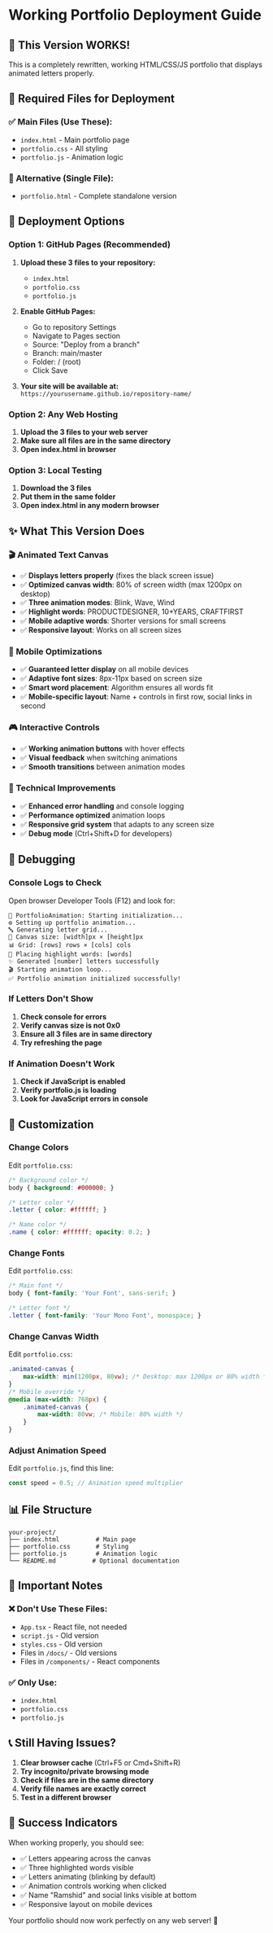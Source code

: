 # Working Portfolio Deployment Guide

## 🎯 This Version WORKS!

This is a completely rewritten, working HTML/CSS/JS portfolio that displays animated letters properly. 

## 📁 Required Files for Deployment

### ✅ Main Files (Use These):
- `index.html` - Main portfolio page
- `portfolio.css` - All styling 
- `portfolio.js` - Animation logic

### 📄 Alternative (Single File):
- `portfolio.html` - Complete standalone version

## 🚀 Deployment Options

### Option 1: GitHub Pages (Recommended)

1. **Upload these 3 files to your repository:**
   - `index.html`
   - `portfolio.css` 
   - `portfolio.js`

2. **Enable GitHub Pages:**
   - Go to repository Settings
   - Navigate to Pages section
   - Source: "Deploy from a branch"
   - Branch: main/master
   - Folder: / (root)
   - Click Save

3. **Your site will be available at:**
   `https://yourusername.github.io/repository-name/`

### Option 2: Any Web Hosting

1. **Upload the 3 files to your web server**
2. **Make sure all files are in the same directory**
3. **Open index.html in browser**

### Option 3: Local Testing

1. **Download the 3 files**
2. **Put them in the same folder**
3. **Open index.html in any modern browser**

## ✨ What This Version Does

### 🎬 Animated Text Canvas
- ✅ **Displays letters properly** (fixes the black screen issue)
- ✅ **Optimized canvas width**: 80% of screen width (max 1200px on desktop)
- ✅ **Three animation modes**: Blink, Wave, Wind
- ✅ **Highlight words**: PRODUCTDESIGNER, 10+YEARS, CRAFTFIRST
- ✅ **Mobile adaptive words**: Shorter versions for small screens
- ✅ **Responsive layout**: Works on all screen sizes

### 📱 Mobile Optimizations
- ✅ **Guaranteed letter display** on all mobile devices
- ✅ **Adaptive font sizes**: 8px-11px based on screen size
- ✅ **Smart word placement**: Algorithm ensures all words fit
- ✅ **Mobile-specific layout**: Name + controls in first row, social links in second

### 🎮 Interactive Controls
- ✅ **Working animation buttons** with hover effects
- ✅ **Visual feedback** when switching animations
- ✅ **Smooth transitions** between animation modes

### 🔧 Technical Improvements
- ✅ **Enhanced error handling** and console logging
- ✅ **Performance optimized** animation loops
- ✅ **Responsive grid system** that adapts to any screen size
- ✅ **Debug mode** (Ctrl+Shift+D for developers)

## 🐛 Debugging

### Console Logs to Check
Open browser Developer Tools (F12) and look for:

```
🚀 PortfolioAnimation: Starting initialization...
⚙️ Setting up portfolio animation...
🔤 Generating letter grid...
📏 Canvas size: [width]px × [height]px
📊 Grid: [rows] rows × [cols] cols
🎯 Placing highlight words: [words]
✨ Generated [number] letters successfully
🎬 Starting animation loop...
✅ Portfolio animation initialized successfully!
```

### If Letters Don't Show
1. **Check console for errors**
2. **Verify canvas size is not 0x0**
3. **Ensure all 3 files are in same directory**
4. **Try refreshing the page**

### If Animation Doesn't Work
1. **Check if JavaScript is enabled**
2. **Verify portfolio.js is loading**
3. **Look for JavaScript errors in console**

## 🎨 Customization

### Change Colors
Edit `portfolio.css`:
```css
/* Background color */
body { background: #000000; }

/* Letter color */
.letter { color: #ffffff; }

/* Name color */
.name { color: #ffffff; opacity: 0.2; }
```

### Change Fonts
Edit `portfolio.css`:
```css
/* Main font */
body { font-family: 'Your Font', sans-serif; }

/* Letter font */
.letter { font-family: 'Your Mono Font', monospace; }
```

### Change Canvas Width
Edit `portfolio.css`:
```css
.animated-canvas {
    max-width: min(1200px, 80vw); /* Desktop: max 1200px or 80% width */
}
/* Mobile override */
@media (max-width: 768px) {
    .animated-canvas {
        max-width: 80vw; /* Mobile: 80% width */
    }
}
```

### Adjust Animation Speed
Edit `portfolio.js`, find this line:
```javascript
const speed = 0.5; // Animation speed multiplier
```

## 📊 File Structure

```
your-project/
├── index.html          # Main page
├── portfolio.css       # Styling
├── portfolio.js        # Animation logic
└── README.md          # Optional documentation
```

## 🚨 Important Notes

### ❌ Don't Use These Files:
- `App.tsx` - React file, not needed
- `script.js` - Old version
- `styles.css` - Old version
- Files in `/docs/` - Old versions
- Files in `/components/` - React components

### ✅ Only Use:
- `index.html`
- `portfolio.css`
- `portfolio.js`

## 📞 Still Having Issues?

1. **Clear browser cache** (Ctrl+F5 or Cmd+Shift+R)
2. **Try incognito/private browsing mode**
3. **Check if files are in the same directory**
4. **Verify file names are exactly correct**
5. **Test in a different browser**

## 🎉 Success Indicators

When working properly, you should see:
- ✅ Letters appearing across the canvas
- ✅ Three highlighted words visible
- ✅ Letters animating (blinking by default)
- ✅ Animation controls working when clicked
- ✅ Name "Ramshid" and social links visible at bottom
- ✅ Responsive layout on mobile devices

Your portfolio should now work perfectly on any web server! 🎊